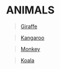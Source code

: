 # ANIMALS

> [Giraffe](giraffe.md)

> [Kangaroo](kangaroo.md)

>[Monkey](monkey.md)

>[Koala](koala.md)
